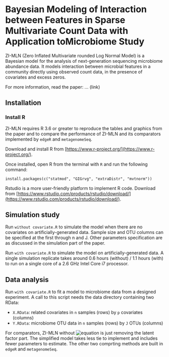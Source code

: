 # Bayesian Modeling of Interaction between Features in Sparse Multivariate Count Data with Application toMicrobiome Study

ZI-MLN (Zero Inflated Multivariate rounded Log Normal Model) is a Bayesian model for the analysis of next-generation sequencing microbiome abundance data. It models interaction between microbial features in a community directly using observed count data, in the presence of covariates and excess zeros.

For more information, read the paper: ... (link)

## Installation

### Install R

ZI-MLN requires R 3.6 or greater to reproduce the tables and graphics from the paper and to compare the performance of ZI-MLN and its comparators implemented by `edgeR` and `metagenomeSeq`.

Download and install R from [https://www.r-project.org/](https://www.r-project.org/).

Once installed, open R from the terminal with `R` and run the following command:

```
install.packages(c("statmod", "GIGrvg", "extraDistr", "mvtnorm"))
```

Rstudio is a more user-friendly platform to implement R code. Download from [https://www.rstudio.com/products/rstudio/download/](https://www.rstudio.com/products/rstudio/download/).


## Simulation study

Run `without covariate.R` to simulate the model when there are no covariates on artificially-generated data. Sample size and OTU columns can be specified at the first through n and J. Other parameters specification are as discussed in the simulation part of the paper. 

Run `with covariate.R` to simulate the model on artificially-generated data. A single simulation replicate takes around 0.6 hours (without) / 1.1 hours (with) to run on a single core of a 2.6 GHz Intel Core i7 processor. 

## Data analysis

Run `with covariate.R` to fit a model to microbiome data from a designed experiment. A call to this script needs the data directory containing two RData:

- `X.RData`: related covariates in `n` samples (rows) by `p` covariates (columns)
- `Y.RData`: microbiome OTU data in `n` samples (rows) by `J` OTUs (columns)

For comparators, ZI-MLN without ![equation](https://latex.codecogs.com/gif.latex?\Lambda) is just removing the latent factor part. The simplified model takes less tie to implement and includes fewer parameters to estimate. The other two comprting methods are built in `edgeR` and `metagenomeSeq`.
